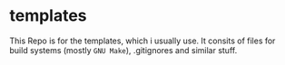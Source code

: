 # templates

This Repo is for the templates, which i usually use. It consits of files for build systems (mostly `GNU Make`), .gitignores and similar stuff.